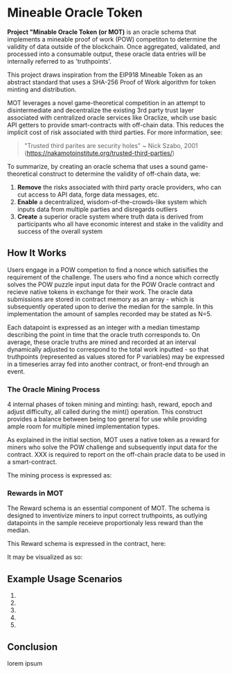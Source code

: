 # Mineable Oracle Token

<b>Project "Minable Oracle Token (or MOT)</b> is an oracle schema that implements a mineable proof of work (POW) competiton to determine the validity of data outside of the blockchain.  Once aggregated, validated, and processed into a consumable output, these oracle data entries will be internally referred to as 'truthpoints'.  

This project draws inspiration from the EIP918 Mineable Token as an abstract standard that uses a SHA-256 Proof of Work algorithm for token minting and distribution.  

MOT leverages a novel game-theoretical competition in an attempt to disintermediate and decentralize the existing 3rd party trust layer associated with centralized oracle services like Oraclize, whcih use basic API getters to provide smart-contracts with off-chain data.  This reduces the implicit cost of risk associated with third parties.  For more information, see:

> "Trusted third parites are security holes" ~ Nick Szabo, 2001 (https://nakamotoinstitute.org/trusted-third-parties/)

To summarize, by creating an oracle schema that uses a sound game-theoretical construct to determine the validity of off-chain data, we:
  1. <b>Remove</b> the risks associated with third party oracle providers, who can cut access to API data, forge data messages, etc.
  2. <b>Enable</b> a decentralized, wisdom-of-the-crowds-like system which inputs data from multiple parties and disregards outliers
  3. <b>Create</b> a superior oracle system where truth data is derived from participants who all have economic interest and stake in the validity and success of the overall system
  

## How It Works
Users engage in a POW competion to find a nonce which satisifies the requirement of the challenge.  The users who find a nonce which correctly solves the POW puzzle input input data for the POW Oracle contract and recieve native tokens in exchange for their work.  The oracle data submissions are stored in contract memory as an array - which is subsequently operated upon to derive the median for the sample. In this implementation the amount of samples recorded may be stated as N=5.  

Each datapoint is expressed as an integer with a median timestamp describing the point in time that the oracle truth corresponds to.  On average, these oracle truths are mined and recorded at an interval dynamically adjusted to correspond to the total work inputted - so that truthpoints (represented as values stored for P variables) may be expressed in a timeseries array fed into another contract, or front-end through an event.

### The Oracle Mining Process
4 internal phases of token mining and minting: hash, reward, epoch and adjust difficulty, all called during the mint() operation. This construct provides a balance between being too general for use while providing ample room for multiple mined implementation types.

As explained in the initial section, MOT uses a native token as a reward for miners who solve the POW challenge and subsequently input data for the contract.  XXX is required to report on the off-chain pracle data to be used in a smart-contract.  

The mining process is expressed as:

<insert contract code>

### Rewards in MOT
The Reward schema is an essential component of MOT. The schema is designed to inventivize miners to input correct truthpoints, as outlying datapoints in the sample receieve proportionaly less reward than the median.

This Reward schema is expressed in the contract, here:

<insert contract code>

It may be visualized as so:

<insert image>

## Example Usage Scenarios

1.
2.
3.
4.
5.

## Conclusion

lorem ipsum

